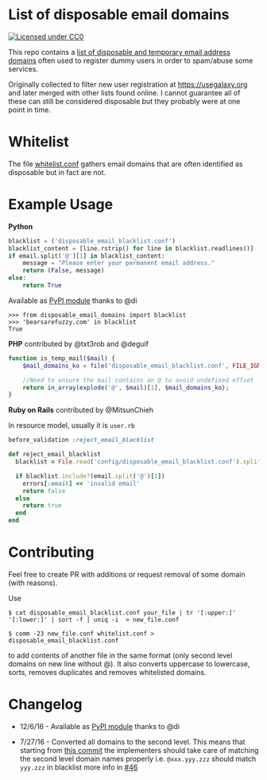 List of disposable email domains
========================

[![Licensed under CC0](https://licensebuttons.net/p/zero/1.0/88x31.png)](https://creativecommons.org/publicdomain/zero/1.0/)

This repo contains a [list of disposable and temporary email address domains](disposable_email_blacklist.conf) often used to register dummy users in order to spam/abuse some services. 

Originally collected to filter new user registration at https://usegalaxy.org and later merged with other lists found online. I cannot guarantee all of these can still be considered disposable but they probably were at one point in time.

Whitelist
=========
The file [whitelist.conf](whitelist.conf) gathers email domains that are often identified as disposable but in fact are not.

Example Usage
=============
**Python**
```Python
blacklist = ('disposable_email_blacklist.conf')
blacklist_content = [line.rstrip() for line in blacklist.readlines()]
if email.split('@')[1] in blacklist_content:
    message = "Please enter your permanent email address."
    return (False, message)
else:
    return True
```

Available as [PyPI module](https://pypi.python.org/pypi/disposable-email-domains) thanks to @di
```
>>> from disposable_email_domains import blacklist
>>> 'bearsarefuzzy.com' in blacklist
True
```

**PHP** contributed by @txt3rob and @deguif
```php
function is_temp_mail($mail) {
    $mail_domains_ko = file('disposable_email_blacklist.conf', FILE_IGNORE_NEW_LINES | FILE_SKIP_EMPTY_LINES);

    //Need to ensure the mail contains an @ to avoid undefined offset
    return in_array(explode('@', $mail)[1], $mail_domains_ko);
}
```
**Ruby on Rails** contributed by @MitsunChieh

In resource model, usually it is `user.rb`
```Ruby
before_validation :reject_email_blacklist

def reject_email_blacklist
  blacklist = File.read('config/disposable_email_blacklist.conf').split("\n")

  if blacklist.include?(email.split('@')[1])
    errors[:email] << 'invalid email'
    return false
  else
    return true
  end
end
```

Contributing
============
Feel free to create PR with additions or request removal of some domain (with reasons).

Use 

`$ cat disposable_email_blacklist.conf your_file | tr '[:upper:]' '[:lower:]' | sort -f | uniq -i  > new_file.conf`

`$ comm -23 new_file.conf whitelist.conf > disposable_email_blacklist.conf`

to add contents of another file in the same format (only second level domains on new line without @). It also converts uppercase to lowercase, sorts, removes duplicates and removes whitelisted domains.

Changelog
============

* 12/6/16 - Available as [PyPI module](https://pypi.python.org/pypi/disposable-email-domains) thanks to @di

* 7/27/16 - Converted all domains to the second level. This means that starting from [this commit](https://github.com/martenson/disposable-email-domains/commit/61ae67aacdab0b19098de2e13069d7c35b74017a) the implementers should take care of matching the second level domain names properly i.e. `@xxx.yyy.zzz` should match `yyy.zzz` in blacklist more info in [#46](https://github.com/martenson/disposable-email-domains/issues/46)
